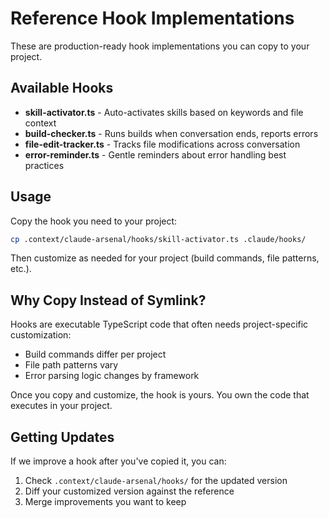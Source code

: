 # Reference Hook Implementations

These are production-ready hook implementations you can copy to your project.

## Available Hooks

- **skill-activator.ts** - Auto-activates skills based on keywords and file context
- **build-checker.ts** - Runs builds when conversation ends, reports errors
- **file-edit-tracker.ts** - Tracks file modifications across conversation
- **error-reminder.ts** - Gentle reminders about error handling best practices

## Usage

Copy the hook you need to your project:

```bash
cp .context/claude-arsenal/hooks/skill-activator.ts .claude/hooks/
```

Then customize as needed for your project (build commands, file patterns, etc.).

## Why Copy Instead of Symlink?

Hooks are executable TypeScript code that often needs project-specific customization:
- Build commands differ per project
- File path patterns vary
- Error parsing logic changes by framework

Once you copy and customize, the hook is yours. You own the code that executes in your project.

## Getting Updates

If we improve a hook after you've copied it, you can:
1. Check `.context/claude-arsenal/hooks/` for the updated version
2. Diff your customized version against the reference
3. Merge improvements you want to keep
